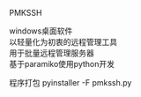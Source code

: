 PMKSSH

windows桌面软件  
以轻量化为初衷的远程管理工具  
用于批量远程管理服务器  
基于paramiko使用python开发  

程序打包
pyinstaller -F pmkssh.py
